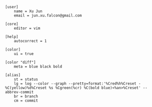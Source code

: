 
    [user]
        name = Xu Jun
        email = jun.xu.falcon@gmail.com

    [core]
        editor = vim

    [help]
        autocorrect = 1

    [color]
        ui = true

    [color "diff"]
        meta = blue black bold

    [alias]
        st = status
        lg = log --color --graph --pretty=format:'%Cred%h%Creset -%C(yellow)%d%Creset %s %Cgreen(%cr) %C(bold blue)<%an>%Creset' --abbrev-commit
        br = branch
        cm = commit

